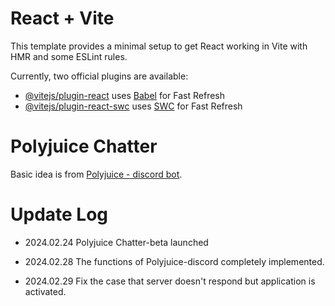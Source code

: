 # React + Vite

This template provides a minimal setup to get React working in Vite with HMR and some ESLint rules.

Currently, two official plugins are available:

- [@vitejs/plugin-react](https://github.com/vitejs/vite-plugin-react/blob/main/packages/plugin-react/README.md) uses [Babel](https://babeljs.io/) for Fast Refresh
- [@vitejs/plugin-react-swc](https://github.com/vitejs/vite-plugin-react-swc) uses [SWC](https://swc.rs/) for Fast Refresh

# Polyjuice Chatter

Basic idea is from [Polyjuice - discord bot](https://github.com/acensia/Polyjuice_dis).

# Update Log

- 2024.02.24
  Polyjuice Chatter-beta launched

- 2024.02.28
  The functions of Polyjuice-discord completely implemented.

- 2024.02.29
  Fix the case that server doesn't respond but application is activated.
